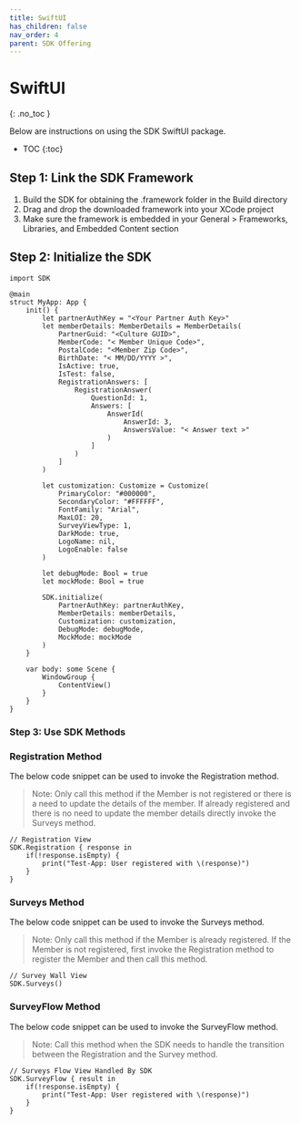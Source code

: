 ```yaml
---
title: SwiftUI
has_children: false
nav_order: 4
parent: SDK Offering
---
```


# SwiftUI
{: .no_toc }

Below are instructions on using the SDK SwiftUI package.

* TOC
{:toc}

## Step 1: Link the SDK Framework

1.	Build the SDK for obtaining the .framework folder in the Build directory
2.	Drag and drop the downloaded framework into your XCode project
3.	Make sure the framework is embedded in your General > Frameworks, Libraries, and Embedded Content section

## Step 2: Initialize the SDK

```plaintext
import SDK

@main
struct MyApp: App {
    init() {
        let partnerAuthKey = "<Your Partner Auth Key>"
        let memberDetails: MemberDetails = MemberDetails(
            PartnerGuid: "<Culture GUID>",
            MemberCode: "< Member Unique Code>",
            PostalCode: "<Member Zip Code>",
            BirthDate: "< MM/DD/YYYY >",
            IsActive: true,
            IsTest: false,
            RegistrationAnswers: [
                RegistrationAnswer(
                    QuestionId: 1,
                    Answers: [
                        AnswerId(
                            AnswerId: 3,
                            AnswersValue: "< Answer text >"
                        )
                    ]
                )
            ]
        )
        
        let customization: Customize = Customize(
            PrimaryColor: "#000000",
            SecondaryColor: "#FFFFFF",
            FontFamily: "Arial",
            MaxLOI: 20,
            SurveyViewType: 1,
            DarkMode: true,
            LogoName: nil,
            LogoEnable: false
        )
        
        let debugMode: Bool = true
        let mockMode: Bool = true
        
        SDK.initialize(
            PartnerAuthKey: partnerAuthKey,
            MemberDetails: memberDetails,
            Customization: customization,
            DebugMode: debugMode,
            MockMode: mockMode
        )
    }
    
    var body: some Scene {
        WindowGroup {
            ContentView()
        }
    }
}
```

### Step 3: Use SDK Methods

### Registration Method

The below code snippet can be used to invoke the Registration method.
> Note: Only call this method if the Member is not registered or there is a need to update the details of the member. If already registered and there is no need to update the member details directly invoke the Surveys method.

```plaintext
// Registration View
SDK.Registration { response in
    if(!response.isEmpty) {
        print("Test-App: User registered with \(response)")
    }
}
```

### Surveys Method

The below code snippet can be used to invoke the Surveys method. 
> Note: Only call this method if the Member is already registered. If the Member is not registered, first invoke the Registration method to register the Member and then call this method.

```plaintext
// Survey Wall View
SDK.Surveys()
```

### SurveyFlow Method

The below code snippet can be used to invoke the SurveyFlow method. 
> Note: Call this method when the SDK needs to handle the transition between the Registration and the Survey method.

```plaintext
// Surveys Flow View Handled By SDK
SDK.SurveyFlow { result in
    if(!response.isEmpty) {
        print("Test-App: User registered with \(response)")
    }
}
```
